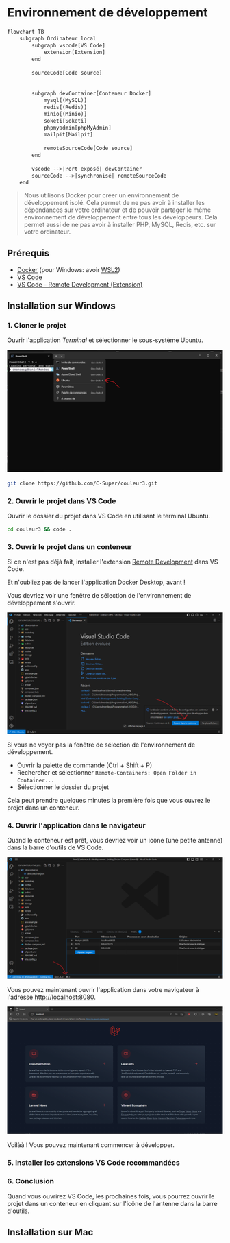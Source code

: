 # Environnement de développement

```mermaid
flowchart TB
    subgraph Ordinateur local
        subgraph vscode[VS Code]
            extension[Extension]
        end

        sourceCode[Code source]
        

        subgraph devContainer[Conteneur Docker]
            mysql[(MySQL)]
            redis[(Redis)]
            minio[(Minio)]
            soketi[Soketi]
            phpmyadmin[phpMyAdmin]
            mailpit[Mailpit]
            
            remoteSourceCode[Code source]
        end

        vscode -->|Port exposé| devContainer
        sourceCode -->|synchronisé| remoteSourceCode
    end
```

> Nous utilisons Docker pour créer un environnement de développement isolé. Cela permet de ne pas avoir à installer les dépendances sur votre ordinateur et de pouvoir partager le même environnement de développement entre tous les développeurs. Cela permet aussi de ne pas avoir à installer PHP, MySQL, Redis, etc. sur votre ordinateur.

## Prérequis

- [Docker](https://www.docker.com/) (pour Windows: avoir [WSL2](https://learn.microsoft.com/en-us/windows/wsl/about))
- [VS Code](https://code.visualstudio.com/)
- [VS Code - Remote Development (Extension)](https://marketplace.visualstudio.com/items?itemName=ms-vscode-remote.vscode-remote-extensionpack)

## Installation sur Windows

### 1. Cloner le projet

Ouvrir l'application *Terminal* et sélectionner le sous-système Ubuntu.

![Ouvrir l'environnement Ubuntu dans le Terminal](./development-sources/win-run-wsl.png)

```bash
git clone https://github.com/C-Super/couleur3.git
```

### 2. Ouvrir le projet dans VS Code

Ouvrir le dossier du projet dans VS Code en utilisant le terminal Ubuntu.

```bash
cd couleur3 && code .
```

### 3. Ouvrir le projet dans un conteneur

Si ce n'est pas déjà fait, installer l'extension [Remote Development](https://marketplace.visualstudio.com/items?itemName=ms-vscode-remote.vscode-remote-extensionpack) dans VS Code.

Et n'oubliez pas de lancer l'application Docker Desktop, avant !

Vous devriez voir une fenêtre de sélection de l'environnement de développement s'ouvrir.

![Fenêtre de sélection de l'environnement de développement](./development-sources/win-vscode-select-dev-container.png)

Si vous ne voyer pas la fenêtre de sélection de l'environnement de développement.

- Ouvrir la palette de commande (Ctrl + Shift + P)
- Rechercher et sélectionner `Remote-Containers: Open Folder in Container...`
- Sélectionner le dossier du projet

Cela peut prendre quelques minutes la première fois que vous ouvrez le projet dans un conteneur.

### 4. Ouvrir l'application dans le navigateur

Quand le conteneur est prêt, vous devriez voir un icône (une petite antenne) dans la barre d'outils de VS Code.

![Dev Container prêt](./development-sources/dev-container-ready.png)

Vous pouvez maintenant ouvrir l'application dans votre navigateur à l'adresse [http://localhost:8080](http://localhost:80).

![Laravel Welcome page](./development-sources/laravel-welcome.png)

Voilàà ! Vous pouvez maintenant commencer à développer.

### 5. Installer les extensions VS Code recommandées


### 6. Conclusion

Quand vous ouvrirez VS Code, les prochaines fois, vous pourrez ouvrir le projet dans un conteneur en cliquant sur l'icône de l'antenne dans la barre d'outils.

## Installation sur Mac
